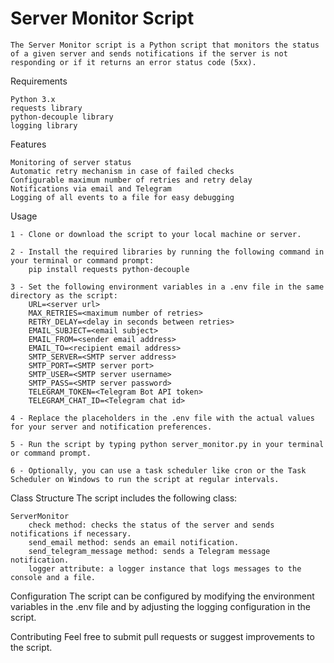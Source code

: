 # Server Monitor Script #

    The Server Monitor script is a Python script that monitors the status of a given server and sends notifications if the server is not responding or if it returns an error status code (5xx).

Requirements

    Python 3.x
    requests library
    python-decouple library
    logging library

Features

    Monitoring of server status
    Automatic retry mechanism in case of failed checks
    Configurable maximum number of retries and retry delay
    Notifications via email and Telegram
    Logging of all events to a file for easy debugging

Usage

    1 - Clone or download the script to your local machine or server.
    
    2 - Install the required libraries by running the following command in your terminal or command prompt:
        pip install requests python-decouple
    
    3 - Set the following environment variables in a .env file in the same directory as the script:
        URL=<server url>
        MAX_RETRIES=<maximum number of retries>
        RETRY_DELAY=<delay in seconds between retries>
        EMAIL_SUBJECT=<email subject>
        EMAIL_FROM=<sender email address>
        EMAIL_TO=<recipient email address>
        SMTP_SERVER=<SMTP server address>
        SMTP_PORT=<SMTP server port>
        SMTP_USER=<SMTP server username>
        SMTP_PASS=<SMTP server password>
        TELEGRAM_TOKEN=<Telegram Bot API token>
        TELEGRAM_CHAT_ID=<Telegram chat id>

    4 - Replace the placeholders in the .env file with the actual values for your server and notification preferences.

    5 - Run the script by typing python server_monitor.py in your terminal or command prompt.

    6 - Optionally, you can use a task scheduler like cron or the Task Scheduler on Windows to run the script at regular intervals.

Class Structure
    The script includes the following class:

    ServerMonitor
        check method: checks the status of the server and sends notifications if necessary.
        send_email method: sends an email notification.
        send_telegram_message method: sends a Telegram message notification.
        logger attribute: a logger instance that logs messages to the console and a file.
        
Configuration
    The script can be configured by modifying the environment variables in the .env file and by adjusting the logging configuration in the script.

Contributing
    Feel free to submit pull requests or suggest improvements to the script.